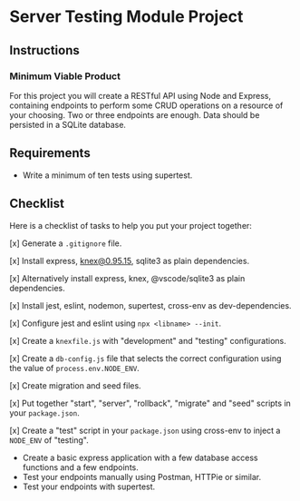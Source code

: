 # Server Testing Module Project

## Instructions

### Minimum Viable Product

For this project you will create a RESTful API using Node and Express, containing endpoints to perform some CRUD operations on a resource of your choosing. Two or three endpoints are enough. Data should be persisted in a SQLite database.

## Requirements

- Write a minimum of ten tests using supertest.

## Checklist

Here is a checklist of tasks to help you put your project together:

[x] Generate a `.gitignore` file.

[x] Install express, knex@0.95.15, sqlite3 as plain dependencies.

[x] Alternatively install express, knex, @vscode/sqlite3 as plain dependencies.

[x] Install jest, eslint, nodemon, supertest, cross-env as dev-dependencies.

[x] Configure jest and eslint using `npx <libname> --init`.

[x] Create a `knexfile.js` with "development" and "testing" configurations.

[x] Create a `db-config.js` file that selects the correct configuration using the value of `process.env.NODE_ENV`.

[x] Create migration and seed files.

[x] Put together "start", "server", "rollback", "migrate" and "seed" scripts in your `package.json`.

[x] Create a "test" script in your `package.json` using cross-env to inject a `NODE_ENV` of "testing".

- Create a basic express application with a few database access functions and a few endpoints.
- Test your endpoints manually using Postman, HTTPie or similar.
- Test your endpoints with supertest.
